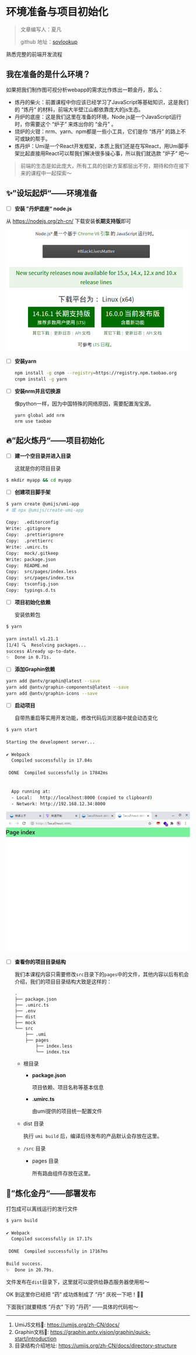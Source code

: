 # 环境准备与项目初始化

> 文章编写人：夏凡
>
> github 地址：[sovlookup](https://github.com/sovlookup)

熟悉完整的前端开发流程

## 我在准备的是什么环境？

如果把我们制作图可视分析webapp的需求比作炼出一颗金丹，那么：

- 炼丹的柴火：前置课程中你应该已经学习了JavaScript等基础知识，这是我们的 “炼丹“ 的材料，前端大半壁江山都依靠庞大的js生态。
- 丹炉的底座：这是我们这里在准备的环境，Node.js是一个JavaScript运行时，你需要这个 “炉子” 来炼出你的 “金丹” 。
- 烧炉的火钳：nrm、yarn、npm都是一些小工具，它们是你 “炼丹” 的路上不可或缺的帮手。
- 炼丹炉：Umi是一个React开发框架，本质上我们还是在写React，用Umi脚手架比起直接用React可以帮我们解决很多操心事，所以我们就选款 ”炉子“ 吧～

> 前端的生态是如此庞大，所有工具的创新方案都层出不穷，期待和你在接下来的课程中一起探索～

## ✨”设坛起炉“——环境准备

- [ ] **安装 ”丹炉底座“ node.js**

从 https://nodejs.org/zh-cn/ 下载安装**长期支持版**即可

![image-20210425162901638](./img/node.png)



- [ ] **安装yarn**

  ```bash
  npm install -g cnpm --registry=https://registry.npm.taobao.org
  cnpm install -g yarn
  ```

- [ ] **安装nrm并且切换源**

  像python一样，因为中国特殊的网络原因，需要配置淘宝源。
  
  ```
  yarn global add nrm
  nrm use taobao
  ```

## 🔥”起火炼丹“——项目初始化

- [ ] **建一个空目录并进入目录**

  这就是你的项目目录

```bash
$ mkdir myapp && cd myapp
```

- [ ] **创建项目脚手架**

```bash
$ yarn create @umijs/umi-app
# 或 npx @umijs/create-umi-app

Copy:  .editorconfig
Write: .gitignore
Copy:  .prettierignore
Copy:  .prettierrc
Write: .umirc.ts
Copy:  mock/.gitkeep
Write: package.json
Copy:  README.md
Copy:  src/pages/index.less
Copy:  src/pages/index.tsx
Copy:  tsconfig.json
Copy:  typings.d.ts
```

- [ ] **项目初始化依赖**

  安装依赖包

```bash
$ yarn

yarn install v1.21.1
[1/4] 🔍  Resolving packages...
success Already up-to-date.
✨  Done in 0.71s.
```

- [ ] **添加Graphin依赖**

```bash
yarn add @antv/graphin@latest --save
yarn add @antv/graphin-components@latest --save
yarn add @antv/graphin-icons --save
```

- [ ] **启动项目**

  自带热重启等实用开发功能，修改代码后浏览器中就会动态变化

```bash
$ yarn start

Starting the development server...

✔ Webpack
  Compiled successfully in 17.84s

 DONE  Compiled successfully in 17842ms                                       8:06:31 PM


  App running at:
  - Local:   http://localhost:8000 (copied to clipboard)
  - Network: http://192.168.12.34:8000
```

![image-20210425164059980](./img/init.png)

- [ ] **查看你的项目目录结构**

   我们本课程内容只需要修改`src`目录下的`pages`中的文件，其他内容以后有机会介绍，我们的项目目录结构大致是这样的：
  
  ```
  .
  ├── package.json
  ├── .umirc.ts
  ├── .env
  ├── dist
  ├── mock
  └── src
      ├── .umi
      ├── pages
          ├── index.less
          └── index.tsx
  ```
  
  - 根目录
  
    - **package.json**
  
      项目依赖、项目名称等基本信息
  
    - **.umirc.ts**
  
      由umi提供的项目统一配置文件
  
  - dist 目录
  
    执行 `umi build` 后，编译后待发布的产品默认会存放在这里。
  
  - `/src` 目录
  
    - pages 目录
  
      所有路由组件存放在这里。

## 🎉”炼化金丹“——**部署发布**
打包成可以离线运行的发行文件

```bash
$ yarn build

✔ Webpack
  Compiled successfully in 17.17s

 DONE  Compiled successfully in 17167ms                                       8:26:25 PM

Build success.
✨  Done in 20.79s.
```

文件发布在`dist`目录下，这里就可以提供给静态服务器使用啦～



OK 到这里你已经把 “药” 成功炼制成了 ”丹“ 庆祝一下吧！🙌🏻

下面我们就要精炼 ”丹衣“ 下的 ”丹药“ ——具体的代码啦～

---
1. UmiJS文档📄: https://umijs.org/zh-CN/docs/
2. Graphin文档📄: https://graphin.antv.vision/graphin/quick-start/introduction
3. 目录结构介绍地址: https://umijs.org/zh-CN/docs/directory-structure